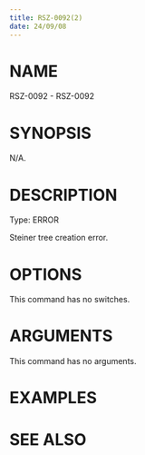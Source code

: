 ```yaml
---
title: RSZ-0092(2)
date: 24/09/08
---
```


# NAME

RSZ-0092 - RSZ-0092

# SYNOPSIS

N/A.

# DESCRIPTION

Type: ERROR

Steiner tree creation error.

# OPTIONS

This command has no switches.

# ARGUMENTS

This command has no arguments.

# EXAMPLES

# SEE ALSO
